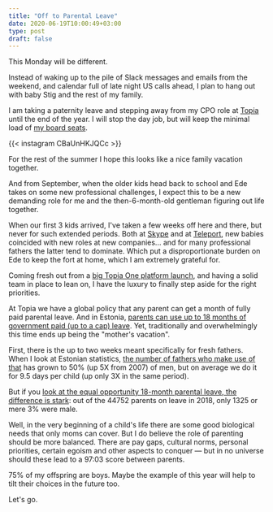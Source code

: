 ```yaml
---
title: "Off to Parental Leave"
date: 2020-06-19T10:00:49+03:00
type: post
draft: false
---
```


This Monday will be different.

Instead of waking up to the pile of Slack messages and emails from the weekend, and calendar full of late night US calls ahead, I plan to hang out with baby Stig and the rest of my family.

I am taking a paternity leave and stepping away from my CPO role at [Topia](https://topia.com) until the end of the year. I will stop the day job, but will keep the minimal load of [my board seats](https://tamkivi.com/tag/board/).

{{< instagram CBaUnHKJQCc >}}

For the rest of the summer I hope this looks like a nice family vacation together.

And from September, when the older kids head back to school and Ede takes on some new professional challenges, I expect this to be a new demanding role for me and the then-6-month-old gentleman figuring out life together.

When our first 3 kids arrived, I've taken a few weeks off here and there, but never for such extended periods. Both at [Skype](https://tamkivi.com/project/skype/) and at [Teleport](https://tamkivi.com/project/teleport/), new babies coincided with new roles at new companies... and for many professional fathers the latter tend to dominate. Which put a disproportionate burden on Ede to keep the fort at home, which I am extremely grateful for.

Coming fresh out from a [big Topia One platform launch](https://www.topia.com/blog/the-next-generation-topia-product-suite/), and having a solid team in place to lean on, I have the luxury to finally step aside for the right priorities.

At Topia we have a global policy that any parent can get a month of fully paid parental leave. And in Estonia, [parents can use up to 18 months of government paid (up to a cap) leave](https://www.sm.ee/en/parental-leave). Yet, traditionally and overwhelmingly this time ends up being the "mother's vacation".

First, there is the up to two weeks meant specifically for fresh fathers. When I look at Estonian statistics, [the number of fathers who make use of that](http://andmebaas.stat.ee/Index.aspx?DataSetCode=TKS08) has grown to 50% (up 5X from 2007) of men, but on average we do it for 9.5 days per child (up only 3X in the same period).

But if you [look at the equal opportunity 18-month parental leave, the difference is stark](http://andmebaas.stat.ee/Index.aspx?DataSetCode=TKS09): out of the 44752 parents on leave in 2018, only 1325 or mere 3% were male. 

Well, in the very beginning of a child's life there are some good biological needs that only moms can cover. But I do believe the role of parenting should be more balanced. There are pay gaps, cultural norms, personal priorities, certain egoism and other aspects to conquer — but in no universe should these lead to a 97:03 score between parents.

75% of my offspring are boys. Maybe the example of this year will help to tilt their choices in the future too.

Let's go.